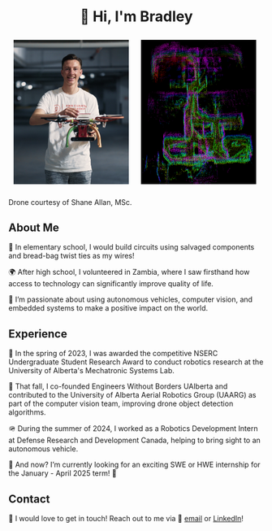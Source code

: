 <h1 align="center"> 👋 Hi, I'm Bradley </h1>

<p float="left">
  <img src="https://github.com/BradleyBravender/BradleyBravender/blob/main/_A654031.00_00_00_24.Still007.jpg?raw=true" width="45%" style="margin: 10px;" />
  <img src="https://github.com/BradleyBravender/BradleyBravender/blob/main/rviz_screenshot_2023_09_09-21_11_59.png?raw=true" width="45%" style="margin: 10px;" />
</p>
Drone courtesy of Shane Allan, MSc.

## About Me

🔬 In elementary school, I would build circuits using salvaged components and bread-bag twist ties as my wires!

🌍 After high school, I volunteered in Zambia, where I saw firsthand how access to technology can significantly improve quality of life.

🧠 I’m passionate about using autonomous vehicles, computer vision, and embedded systems to make a positive impact on the world.

## Experience

🤖 In the spring of 2023, I was awarded the competitive NSERC Undergraduate Student Research Award to conduct robotics research at the University of Alberta's Mechatronic Systems Lab.

🚁 That fall, I co-founded Engineers Without Borders UAlberta and contributed to the University of Alberta Aerial Robotics Group (UAARG) as part of the computer vision team, improving drone object detection algorithms.

🪖 During the summer of 2024, I worked as a Robotics Development Intern at Defense Research and Development Canada, helping to bring sight to an autonomous vehicle.

👀 And now? I’m currently looking for an exciting SWE or HWE internship for the January - April 2025 term! 🚨

## Contact

📱 I would love to get in touch! Reach out to me via 📧 [email](mailto:bsbraven@ualberta.ca) or [LinkedIn](https://www.linkedin.com/in/bradley-bravender-5246a9166/)!

<!---
BradleyBravender/BradleyBravender is a ✨ special ✨ repository because its `README.md` (this file) appears on your GitHub profile.
You can click the Preview link to take a look at your changes.
--->
